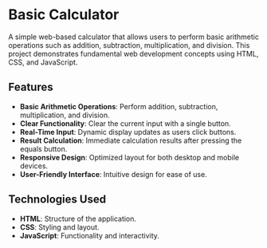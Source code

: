 # Basic Calculator

A simple web-based calculator that allows users to perform basic arithmetic operations such as addition, subtraction, multiplication, and division. This project demonstrates fundamental web development concepts using HTML, CSS, and JavaScript.

## Features

- **Basic Arithmetic Operations**: Perform addition, subtraction, multiplication, and division.
- **Clear Functionality**: Clear the current input with a single button.
- **Real-Time Input**: Dynamic display updates as users click buttons.
- **Result Calculation**: Immediate calculation results after pressing the equals button.
- **Responsive Design**: Optimized layout for both desktop and mobile devices.
- **User-Friendly Interface**: Intuitive design for ease of use.

## Technologies Used

- **HTML**: Structure of the application.
- **CSS**: Styling and layout.
- **JavaScript**: Functionality and interactivity.



